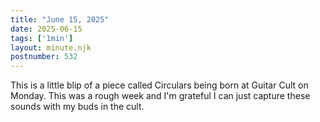 ```yaml
---
title: "June 15, 2025"
date: 2025-06-15
tags: ['1min']
layout: minute.njk
postnumber: 532
---
```

This is a little blip of a piece called Circulars being born at Guitar Cult on Monday. This was a rough week and I'm grateful I can just capture these sounds with my buds in the cult.